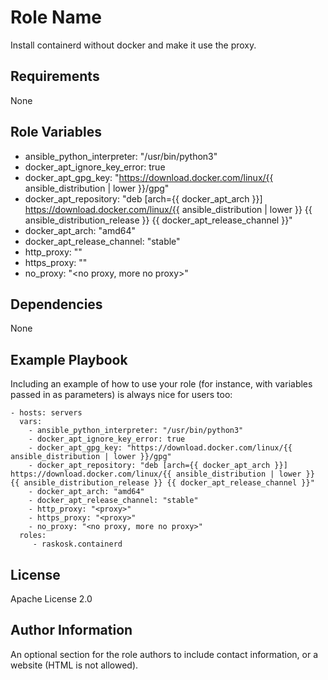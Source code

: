 Role Name
=========

Install containerd without docker and make it use the proxy.

Requirements
------------

None

Role Variables
--------------

  - ansible_python_interpreter: "/usr/bin/python3"
  - docker_apt_ignore_key_error: true
  - docker_apt_gpg_key: "https://download.docker.com/linux/{{ ansible_distribution | lower }}/gpg"
  - docker_apt_repository: "deb [arch={{ docker_apt_arch }}] https://download.docker.com/linux/{{ ansible_distribution | lower }} {{ ansible_distribution_release }} {{ docker_apt_release_channel }}"
  - docker_apt_arch: "amd64"
  - docker_apt_release_channel: "stable"
  - http_proxy: "<proxy>"
  - https_proxy: "<proxy>"
  - no_proxy: "<no proxy, more no proxy>"

Dependencies
------------

None

Example Playbook
----------------

Including an example of how to use your role (for instance, with variables passed in as parameters) is always nice for users too:

    - hosts: servers
      vars:
        - ansible_python_interpreter: "/usr/bin/python3"
        - docker_apt_ignore_key_error: true
        - docker_apt_gpg_key: "https://download.docker.com/linux/{{ ansible_distribution | lower }}/gpg"
        - docker_apt_repository: "deb [arch={{ docker_apt_arch }}] https://download.docker.com/linux/{{ ansible_distribution | lower }} {{ ansible_distribution_release }} {{ docker_apt_release_channel }}"
        - docker_apt_arch: "amd64"
        - docker_apt_release_channel: "stable"
        - http_proxy: "<proxy>"
        - https_proxy: "<proxy>"
        - no_proxy: "<no proxy, more no proxy>"
      roles:
         - raskosk.containerd

License
-------

Apache License 2.0

Author Information
------------------

An optional section for the role authors to include contact information, or a website (HTML is not allowed).

